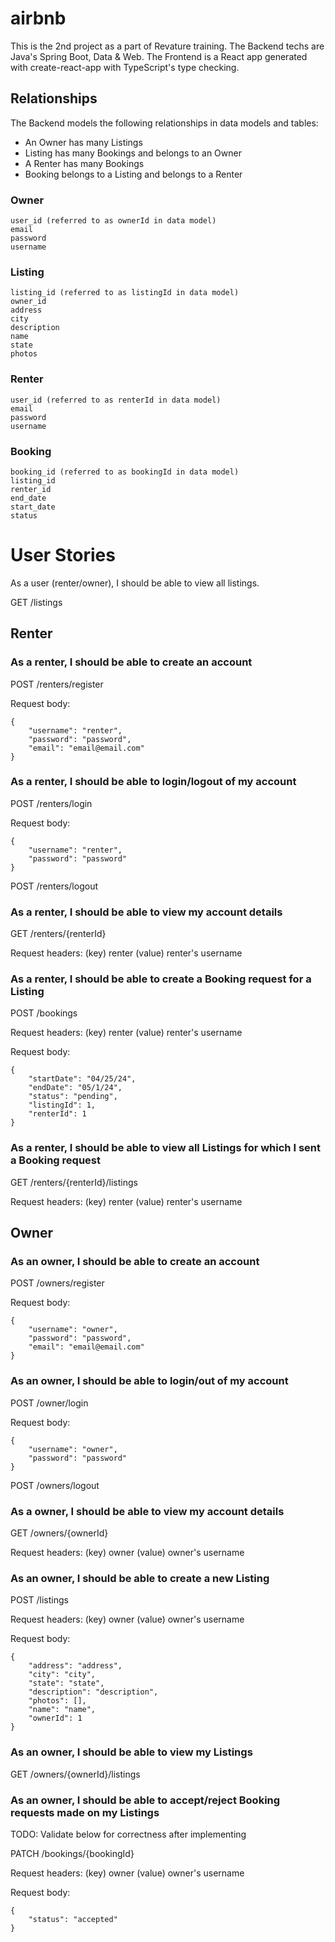 # airbnb

This is the 2nd project as a part of Revature training. The Backend techs are Java's Spring Boot, Data & Web. The Frontend is a React app generated with create-react-app with TypeScript's type checking.

## Relationships 

The Backend models the following relationships in data models and tables:
- An Owner has many Listings
- Listing has many Bookings and belongs to an Owner
- A Renter has many Bookings
- Booking belongs to a Listing and belongs to a Renter

### Owner
```
user_id (referred to as ownerId in data model)
email
password
username
```

### Listing
```
listing_id (referred to as listingId in data model)
owner_id
address
city
description
name
state
photos
```

### Renter
```
user_id (referred to as renterId in data model)
email
password
username
```

### Booking
```
booking_id (referred to as bookingId in data model)
listing_id
renter_id
end_date
start_date
status
```

# User Stories

As a user (renter/owner), I should be able to view all listings.

GET /listings

## Renter

### As a renter, I should be able to create an account

POST /renters/register

Request body:
```
{
    "username": "renter",
    "password": "password",
    "email": "email@email.com"
}
```

### As a renter, I should be able to login/logout of my account

POST /renters/login

Request body:
```
{
    "username": "renter",
    "password": "password"
}
```

POST /renters/logout

### As a renter, I should be able to view my account details

GET /renters/{renterId}

Request headers:
(key) renter (value) renter's username

### As a renter, I should be able to create a Booking request for a Listing

POST /bookings

Request headers:
(key) renter (value) renter's username

Request body:
```
{
    "startDate": "04/25/24",
    "endDate": "05/1/24",
    "status": "pending",
    "listingId": 1,
    "renterId": 1
}
```

### As a renter, I should be able to view all Listings for which I sent a Booking request

GET /renters/{renterId}/listings

Request headers:
(key) renter (value) renter's username

## Owner

### As an owner, I should be able to create an account

POST /owners/register

Request body:
```
{
    "username": "owner",
    "password": "password",
    "email": "email@email.com"
}
```

### As an owner, I should be able to login/out of my account

POST /owner/login

Request body:
```
{
    "username": "owner",
    "password": "password"
}
```

POST /owners/logout

### As a owner, I should be able to view my account details

GET /owners/{ownerId}

Request headers:
(key) owner (value) owner's username

### As an owner, I should be able to create a new Listing

POST /listings

Request headers:
(key) owner (value) owner's username

Request body:
```
{
    "address": "address",
    "city": "city",
    "state": "state",
    "description": "description",
    "photos": [],
    "name": "name",
    "ownerId": 1
}
```

### As an owner, I should be able to view my Listings

GET /owners/{ownerId}/listings

### As an owner, I should be able to accept/reject Booking requests made on my Listings

TODO: Validate below for correctness after implementing

PATCH /bookings/{bookingId}

Request headers:
(key) owner (value) owner's username

Request body:
```
{
    "status": "accepted"
}
```
